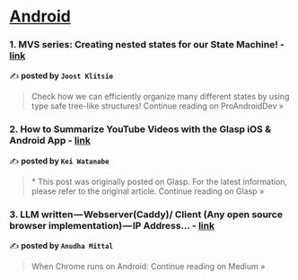 
<h1><a href=https://medium.com/tag/android/recommended target="_blank" rel="noopener noreferrer">Android</a></h1>
<h3>1. MVS series: Creating nested states for our State Machine! - <a href="https://proandroiddev.com/mvs-series-creating-nested-states-for-our-state-machine-38f3085c536a?source=rss------android-5" target="_blank" rel="noopener noreferrer">link</a></h3>

✍️ **posted by `Joost Klitsie`**

<blockquote>Check how we can efficiently organize many different states by using type safe tree-like structures!
Continue reading on ProAndroidDev »</blockquote>

<h3>2. How to Summarize YouTube Videos with the Glasp iOS & Android App - <a href="https://medium.com/glasp/how-to-summarize-youtube-videos-with-the-glasp-ios-android-app-594e5f7e7718?source=rss------android-5" target="_blank" rel="noopener noreferrer">link</a></h3>

✍️ **posted by `Kei Watanabe`**

<blockquote>* This post was originally posted on Glasp. For the latest information, please refer to the original article.
Continue reading on Glasp »</blockquote>

<h3>3. LLM written — Webserver(Caddy)/ Client (Any open source browser implementation) — IP Address… - <a href="https://anudhamittal.medium.com/llm-written-webserver-caddy-client-any-open-source-browser-implementation-ip-address-e3ed053ade44?source=rss------android-5" target="_blank" rel="noopener noreferrer">link</a></h3>

✍️ **posted by `Anudha Mittal`**

<blockquote>When Chrome runs on Android:
Continue reading on Medium »</blockquote>

